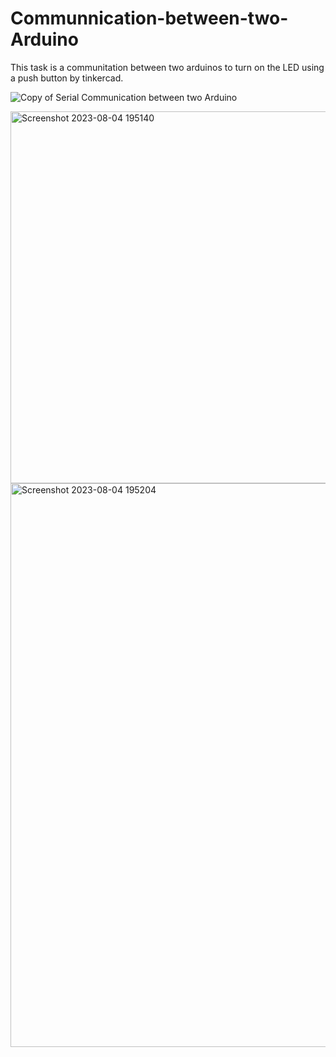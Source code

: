 # Communnication-between-two-Arduino
This task is a communitation between two arduinos to turn on the LED using a push button by tinkercad.

![Copy of Serial Communication between two Arduino](https://github.com/id3dx/Communnication-between-two-Arduino/assets/138385070/c37b588f-a6ac-42c3-b157-232c4b79baa3)


<img width="595" alt="Screenshot 2023-08-04 195140" src="https://github.com/id3dx/Communnication-between-two-Arduino/assets/138385070/ff2b9e88-a74a-454d-8ef6-fbde8b2f8863">

<img width="902" alt="Screenshot 2023-08-04 195204" src="https://github.com/id3dx/Communnication-between-two-Arduino/assets/138385070/34b85780-e8c3-406d-b726-c30a1d8e8267">
